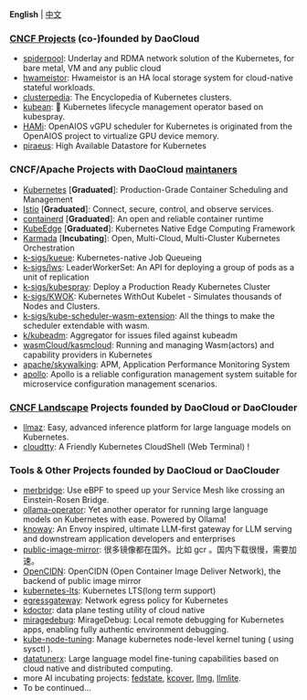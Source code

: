 **English** | [中文](https://github.com/DaoCloud/.github/blob/main/profile/README_zh.md)

### [CNCF Projects](https://www.cncf.io/sandbox-projects/) (co-)founded by DaoCloud
- [spiderpool](https://github.com/spidernet-io/spiderpool): Underlay and RDMA network solution of the Kubernetes, for bare metal, VM and any public cloud
- [hwameistor](https://github.com/hwameistor/hwameistor): Hwameistor is an HA local storage system for cloud-native stateful workloads.
- [clusterpedia](https://github.com/clusterpedia-io/clusterpedia): The Encyclopedia of Kubernetes clusters.
- [kubean](https://github.com/kubean-io/kubean): :seedling: Kubernetes lifecycle management operator based on kubespray.
- [HAMi](https://github.com/Project-HAMi/HAMi): OpenAIOS vGPU scheduler for Kubernetes is originated from the OpenAIOS project to virtualize GPU device memory.
- [piraeus](https://github.com/piraeusdatastore/piraeus): High Available Datastore for Kubernetes

### CNCF/Apache Projects with DaoCloud [maintaners](https://github.com/cncf/foundation/blob/main/project-maintainers.csv)

- [Kubernetes](https://github.com/kubernetes/kubernetes) [**Graduated**]: Production-Grade Container Scheduling and Management
- [Istio](https://github.com/istio/istio) [**Graduated**]: Connect, secure, control, and observe services.
- [containerd](https://github.com/containerd/containerd) [**Graduated**]: An open and reliable container runtime
- [KubeEdge](https://github.com/kubeedge/kubeedge) [**Graduated**]: Kubernetes Native Edge Computing Framework
- [Karmada](https://github.com/karmada-io/karmada) [**Incubating**]: Open, Multi-Cloud, Multi-Cluster Kubernetes Orchestration
- [k-sigs/kueue](https://github.com/kubernetes-sigs/kueue): Kubernetes-native Job Queueing
- [k-sigs/lws](https://github.com/kubernetes-sigs/lws): LeaderWorkerSet: An API for deploying a group of pods as a unit of replication
- [k-sigs/kubespray](https://github.com/kubernetes-sigs/kubespray): Deploy a Production Ready Kubernetes Cluster
- [k-sigs/KWOK](https://github.com/kubernetes-sigs/kwok): Kubernetes WithOut Kubelet -  Simulates thousands of Nodes and Clusters.
- [k-sigs/kube-scheduler-wasm-extension](https://github.com/kubernetes-sigs/kube-scheduler-wasm-extension): All the things to make the scheduler extendable with wasm.
- [k/kubeadm](https://github.com/kubernetes/kubeadm/): Aggregator for issues filed against kubeadm
- [wasmCloud/kasmcloud](https://github.com/wasmCloud/kasmcloud): Running and managing Wasm(actors) and capability providers in Kubernetes
- [apache/skywalking](https://github.com/apache/skywalking): APM, Application Performance Monitoring System
- [apollo](https://github.com/apolloconfig/apollo): Apollo is a reliable configuration management system suitable for microservice configuration management scenarios.

### [CNCF Landscape](https://landscape.cncf.io/) Projects founded by DaoCloud or DaoClouder
- [llmaz](https://github.com/InftyAI/llmaz): Easy, advanced inference platform for large language models on Kubernetes.
- [cloudtty](https://github.com/cloudtty/cloudtty): A Friendly Kubernetes CloudShell (Web Terminal) !

### Tools & Other Projects founded by DaoCloud or DaoClouder
- [merbridge](https://github.com/merbridge/merbridge): Use eBPF to speed up your Service Mesh like crossing an Einstein-Rosen Bridge.
- [ollama-operator](https://github.com/nekomeowww/ollama-operator): Yet another operator for running large language models on Kubernetes with ease. Powered by Ollama! 
- [knoway](https://github.com/knoway-dev/knoway): An Envoy inspired, ultimate LLM-first gateway for LLM serving and downstream application developers and enterprises
- [public-image-mirror](https://github.com/DaoCloud/public-image-mirror): 很多镜像都在国外。比如 gcr 。国内下载很慢，需要加速。
- [OpenCIDN](https://github.com/OpenCIDN/OpenCIDN): OpenCIDN (Open Container Image Deliver Network), the backend of public image mirror
- [kubernetes-lts](https://github.com/klts-io/kubernetes-lts): Kubernetes LTS(long term support)
- [egressgateway](https://github.com/spidernet-io/egressgateway): Network egress policy for Kubernetes
- [kdoctor](https://github.com/kdoctor-io/kdoctor): data plane testing utility of cloud native
- [miragedebug](https://github.com/miragedebug/miragedebug): MirageDebug: Local remote debugging for Kubernetes apps, enabling fully authentic environment debugging.
- [kube-node-tuning](https://github.com/kubean-io/kube-node-tuning): Manage kubernetes node-level kernel tuning ( using sysctl ).
- [datatunerx](https://github.com/DataTunerX/datatunerx): Large language model fine-tuning capabilities based on cloud native and distributed computing.
- more AI incubating projects: [fedstate](https://github.com/fedstate/fedstate), [kcover](https://github.com/BaizeAI/kcover), [llmg](https://github.com/lingticio/llmg), [llmlite](https://github.com/InftyAI/llmlite).	
- To be continued...
